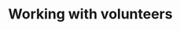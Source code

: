 ---
id: volunteers
description: Everything you need to know when coordinating volunteers
title: Working with volunteers
sidebar_position: 4
---